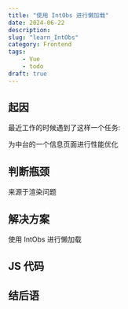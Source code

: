 ```yaml
---
title: "使用 IntObs 进行懒加载"
date: 2024-06-22
description: 
slug: "learn_IntObs"
category: Frontend
tags:
    - Vue
    - todo
draft: true
---
```


## 起因

最近工作的时候遇到了这样一个任务:

为中台的一个信息页面进行性能优化

## 判断瓶颈

来源于渲染问题

## 解决方案

使用 IntObs 进行懒加载

## JS 代码

## 结后语
